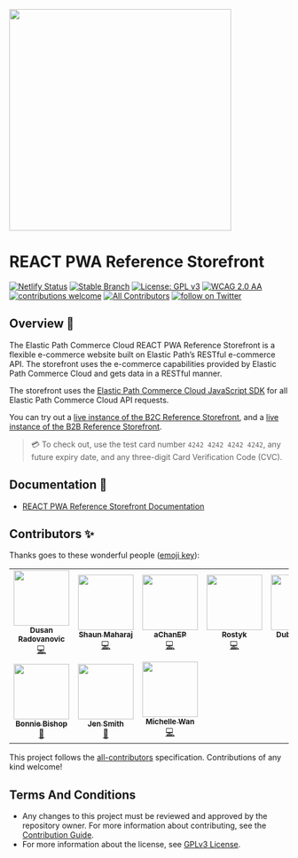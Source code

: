 <img src="https://www.elasticpath.com/themes/custom/bootstrap_sass/logo.svg" alt="" width="400" />

# REACT PWA Reference Storefront

[![Netlify Status](https://api.netlify.com/api/v1/badges/174a486c-d1d9-4c2c-8434-94c30708c07d/deploy-status)](https://app.netlify.com/sites/epcc-ref-store/deploys)
[![Stable Branch](https://img.shields.io/badge/stable%20branch-master-blue.svg)](https://github.com/elasticpath/epcc-react-pwa-reference-storefront)
[![License: GPL v3](https://img.shields.io/badge/License-GPLv3-blue.svg)](https://www.gnu.org/licenses/gpl-3.0)
[![WCAG 2.0 AA](https://img.shields.io/badge/WCAG_2.0-AA-8ab80a.svg)](https://shields.io/)
[![contributions welcome](https://img.shields.io/badge/contributions-welcome-brightgreen.svg?style=flat)](https://github.com/elasticpath/epcc-react-pwa-reference-storefront/issues)
[![All Contributors](https://img.shields.io/badge/all_contributors-1-orange.svg?style=flat-square)](#contributors-)
[![follow on Twitter](https://img.shields.io/twitter/follow/elasticpath?style=social&logo=twitter)](https://twitter.com/intent/follow?screen_name=elasticpath)

## Overview 🚀

The Elastic Path Commerce Cloud REACT PWA Reference Storefront is a flexible e-commerce website built on Elastic Path’s RESTful e-commerce API. The storefront uses the e-commerce capabilities provided by Elastic Path Commerce Cloud and gets data in a RESTful manner.

The storefront uses the [Elastic Path Commerce Cloud JavaScript SDK](https://github.com/moltin/js-sdk) for all Elastic Path Commerce Cloud API requests.

You can try out a [live instance of the B2C Reference Storefront](https://epcc-reference.elasticpath.com/), and a [live instance of the B2B Reference Storefront](https://epcc-referenceb2b.elasticpath.com/).

> 💳 To check out, use the test card number `4242 4242 4242 4242`, any future expiry date, and any three-digit Card Verification Code (CVC).

## Documentation 📖

- [REACT PWA Reference Storefront Documentation](https://documentation.elasticpath.com/commerce-cloud/docs/developer/get-started/reference-storefront.html)

## Contributors ✨

Thanks goes to these wonderful people ([emoji key](https://allcontributors.org/docs/en/emoji-key)):

<!-- ALL-CONTRIBUTORS-LIST:START - Do not remove or modify this section -->
<!-- prettier-ignore-start -->
<!-- markdownlint-disable -->
<table>
  <tr>
    <td align="center"><a href="https://github.com/dusanradovanovic"><img src="https://avatars3.githubusercontent.com/u/41649443?v=4" width="100px;" alt=""/><br /><sub><b>Dusan Radovanovic</b></sub></a><br /><a href="https://github.com/elasticpath/epcc-react-pwa-reference-storefront/commits?author=dusanradovanovic" title="Code">💻</a></td>
    <td align="center"><a href="https://github.com/shaunmaharaj"><img src="https://avatars3.githubusercontent.com/u/39800563?v=4" width="100px;" alt=""/><br /><sub><b>Shaun Maharaj</b></sub></a><br /><a href="https://github.com/elasticpath/epcc-react-pwa-reference-storefront/commits?author=shaunmaharaj" title="Code">💻</a></td>
    <td align="center"><a href="https://github.com/aChanEP"><img src="https://avatars3.githubusercontent.com/u/25829859?v=4" width="100px;" alt=""/><br /><sub><b>aChanEP</b></sub></a><br /><a href="https://github.com/elasticpath/epcc-react-pwa-reference-storefront/commits?author=aChanEP" title="Code">💻</a></td>
    <td align="center"><a href="https://github.com/rostyk-kanafotskyy"><img src="https://avatars3.githubusercontent.com/u/34774987?v=4" width="100px;" alt=""/><br /><sub><b>Rostyk</b></sub></a><br /><a href="https://github.com/elasticpath/epcc-react-pwa-reference-storefront/commits?author=rostyk-kanafotskyy" title="Code">💻</a></td>
    <td align="center"><a href="https://github.com/petro97"><img src="https://avatars3.githubusercontent.com/u/34708483?v=4" width="100px;" alt=""/><br /><sub><b>Dubno Petro</b></sub></a><br /><a href="https://github.com/elasticpath/epcc-react-pwa-reference-storefront/commits?author=petro97" title="Code">💻</a></td>
    <td align="center"><a href="https://github.com/yulia-dnistrian"><img src="https://avatars3.githubusercontent.com/u/12392532?v=4" width="100px;" alt=""/><br /><sub><b>yulia-dnistrian</b></sub></a><br /><a href="https://github.com/elasticpath/epcc-react-pwa-reference-storefront/commits?author=yulia-dnistrian" title="Code">💻</a></td>
    <td align="center"><a href="https://github.com/skarpyak"><img src="https://avatars3.githubusercontent.com/u/8594755?v=4" width="100px;" alt=""/><br /><sub><b>Sergii Karpiak</b></sub></a><br /><a href="https://github.com/elasticpath/epcc-react-pwa-reference-storefront/commits?author=skarpyak" title="Code">💻</a></td>
  </tr>
  <tr>
    <td align="center"><a href="https://github.com/BonnieEP"><img src="https://avatars3.githubusercontent.com/u/49495842?v=4" width="100px;" alt=""/><br /><sub><b>Bonnie Bishop</b></sub></a><br /><a href="https://ui-components.elasticpath.com" title="Design">🎨</td>
    <td align="center"><a href="https://github.com/JenSmith-EP"><img src="https://avatars3.githubusercontent.com/u/58435007?v=4" width="100px;" alt=""/><br /><sub><b>Jen Smith</b></sub></a><br /><a href="https://documentation.elasticpath.com/storefront-react" title="Documentation">📖</a></td>
    <td align="center"><a href="https://github.com/mwan-ep"><img src="https://avatars3.githubusercontent.com/u/54115904?v=4" width="100px;" alt=""/><br /><sub><b>Michelle Wan</b></sub></a><br /><a href="https://github.com/elasticpath/epcc-react-pwa-reference-storefront/commits?author=mwan-ep" title="Code">💻</a></td>
  </tr>
</table>

<!-- markdownlint-enable -->
<!-- prettier-ignore-end -->
<!-- ALL-CONTRIBUTORS-LIST:END -->

This project follows the [all-contributors](https://github.com/all-contributors/all-contributors) specification. Contributions of any kind welcome!

## Terms And Conditions

- Any changes to this project must be reviewed and approved by the repository owner. For more information about contributing, see the [Contribution Guide](https://github.com/elasticpath/epcc-react-pwa-reference-storefront/blob/master/.github/CONTRIBUTING.md).
- For more information about the license, see [GPLv3 License](https://github.com/elasticpath/epcc-react-pwa-reference-storefront/blob/master/LICENSE).
